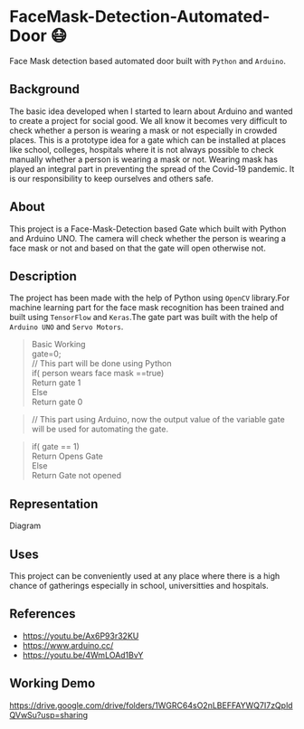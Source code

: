 # FaceMask-Detection-Automated-Door :mask:
Face Mask detection based automated door built with `Python` and `Arduino`.

## Background
The basic idea developed when I started to learn about Arduino and wanted to create a project for social good. We all know it becomes very difficult to check whether a person is wearing a mask or not especially in crowded places. This is a prototype idea for a gate which can be installed at places like school, colleges, hospitals where it is not always possible to check manually whether a person is wearing a mask or not. Wearing mask has played an integral part in preventing the spread of the Covid-19 pandemic. It is our responsibility to keep ourselves and others safe.

## About
This project is a Face-Mask-Detection based Gate which built with Python and Arduino UNO. The camera will check whether the person is wearing a face mask or not and based on that the gate will open otherwise not.

## Description
The project has been made with the help of Python using `OpenCV` library.For machine learning part for the face mask recognition has been trained and built using `TensorFlow` and `Keras`.The gate part was built with the help of  `Arduino UNO` and `Servo Motors`.
> Basic Working</br>
gate=0;</br>
// This part will be done using Python</br>
 if( person wears face mask ==true)</br>
    Return gate 1</br>
Else </br>
     Return gate 0</br>

>// This part using Arduino, now the output value of the variable gate will be used for automating the gate.</br>

>if( gate == 1)</br>
> Return Opens Gate</br>
>Else</br>
> Return Gate not opened</br>

## Representation
Diagram

## Uses
This project can be conveniently used at any  place where there is a high chance of gatherings especially in school, universitties and hospitals.

## References
- https://youtu.be/Ax6P93r32KU
- https://www.arduino.cc/
- https://youtu.be/4WmLOAd1BvY


## Working Demo
https://drive.google.com/drive/folders/1WGRC64sO2nLBEFFAYWQ7I7zQpldQVwSu?usp=sharing
